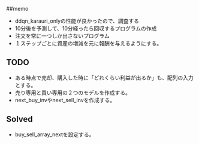 ##memo
- ddqn_karauri_onlyの性能が良かったので、調査する
- 10分後を予測して、10分経ったら回収するプログラムの作成
- 注文を常に一つしか出さないプログラム
- １ステップごとに資産の増減を元に報酬を与えるようにする。
## TODO
- ある時点で売却、購入した時に「どれくらい利益が出るか」も、配列の入力とする。
- 売り専用と買い専用の２つのモデルを作成する。
- next_buy_invやnext_sell_invを作成する。
## Solved
- buy_sell_array_nextを設定する。
